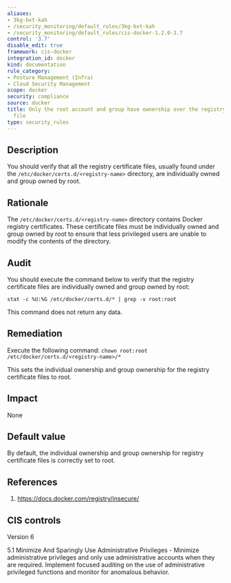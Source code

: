 ```yaml
---
aliases:
- 3kg-bxt-kah
- /security_monitoring/default_rules/3kg-bxt-kah
- /security_monitoring/default_rules/cis-docker-1.2.0-3.7
control: '3.7'
disable_edit: true
framework: cis-docker
integration_id: docker
kind: documentation
rule_category:
- Posture Management (Infra)
- Cloud Security Management
scope: docker
security: compliance
source: docker
title: Only the root account and group have ownership over the registry certificate
  file
type: security_rules
---
```


## Description

You should verify that all the registry certificate files, usually found under the `/etc/docker/certs.d/<registry-name>` directory, are individually owned and group owned by root.

## Rationale

The `/etc/docker/certs.d/<registry-name>` directory contains Docker registry certificates. These certificate files must be individually owned and group owned by root to ensure that less privileged users are unable to modify the contents of the directory.

## Audit

You should execute the command below to verify that the registry certificate files are individually owned and group owned by root: 

```
stat -c %U:%G /etc/docker/certs.d/* | grep -v root:root 
```

This command does not return any data.

## Remediation

Execute the following command: `chown root:root /etc/docker/certs.d/<registry-name>/*`

This sets the individual ownership and group ownership for the registry certificate files to root.

## Impact

None

## Default value

By default, the individual ownership and group ownership for registry certificate files is correctly set to root.

## References

1. https://docs.docker.com/registry/insecure/

## CIS controls

Version 6

5.1 Minimize And Sparingly Use Administrative Privileges - Minimize administrative privileges and only use administrative accounts when they are required. Implement focused auditing on the use of administrative privileged functions and monitor for anomalous behavior.
